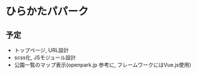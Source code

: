 # ひらかたパパーク

## 予定
* トップページ, URL設計
* scss化, JSモジュール設計
* 公園一覧のマップ表示(openpark.jp 参考に, フレームワークにはVue.js使用)

